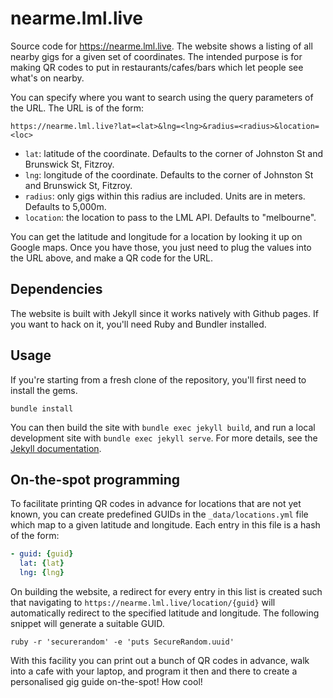 # nearme.lml.live

Source code for <https://nearme.lml.live>. The website shows a listing of all
nearby gigs for a given set of coordinates. The intended purpose is for making
QR codes to put in restaurants/cafes/bars which let people see what's on
nearby.

You can specify where you want to search using the query parameters of
the URL. The URL is of the form:

```
https://nearme.lml.live?lat=<lat>&lng=<lng>&radius=<radius>&location=<loc>
```

* `lat`: latitude of the coordinate. Defaults to the corner of Johnston St and Brunswick St, Fitzroy.
* `lng`: longitude of the coordinate. Defaults to the corner of Johnston St and Brunswick St, Fitzroy.
* `radius`: only gigs within this radius are included. Units are in meters. Defaults to 5,000m.
* `location`: the location to pass to the LML API. Defaults to "melbourne".

You can get the latitude and longitude for a location by looking it up on
Google maps. Once you have those, you just need to plug the values into the URL
above, and make a QR code for the URL.

## Dependencies

The website is built with Jekyll since it works natively with Github pages.
If you want to hack on it, you'll need Ruby and Bundler installed.

## Usage

If you're starting from a fresh clone of the repository, you'll first need to
install the gems.

```
bundle install
```

You can then build the site with `bundle exec jekyll build`, and run a local
development site with `bundle exec jekyll serve`. For more details, see the
[Jekyll documentation](https://jekyllrb.com/docs/).

## On-the-spot programming

To facilitate printing QR codes in advance for locations that are not yet
known, you can create predefined GUIDs in the `_data/locations.yml` file which
map to a given latitude and longitude. Each entry in this file is a hash of
the form:

```yaml
- guid: {guid}
  lat: {lat}
  lng: {lng}
```

On building the website, a redirect for every entry in this list is created
such that navigating to `https://nearme.lml.live/location/{guid}` will
automatically redirect to the specified latitude and longitude. The following
snippet will generate a suitable GUID.

```
ruby -r 'securerandom' -e 'puts SecureRandom.uuid'
```

With this facility you can print out a bunch of QR codes in advance, walk into
a cafe with your laptop, and program it then and there to create a personalised
gig guide on-the-spot! How cool!
